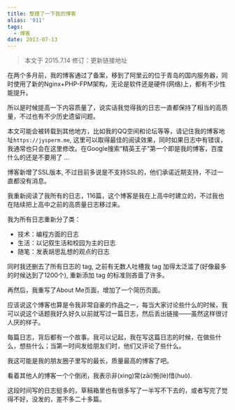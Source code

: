 ```yaml
---
title: 整理了一下我的博客
alias: '911'
tags:
  - 博客
date: 2013-07-13
---
```


> 本文于 2015.7.14 修订：更新链接地址

在两个多月前，我的博客通过了备案，移到了阿里云的位于青岛的国内服务器，同时使用了新的Nginx+PHP-FPM架构，无论是软件还是硬件(网络)上，都有不少性能提升。

所以是时候提高一下内容质量了，说实话我觉得我的日志一直都保持了相当的高质量，不过也有不少历史遗留问题。

本文可能会被转载到其他地方，比如我的QQ空间和论坛等等，请记住我的博客地址`https://jysperm.me`, 这里可以取得最佳的阅读效果，同时如果日志中有错误，我通常也只会在这里修改。在Google搜索“精英王子”第一个即是我的博客，百度什么的还是不要用了 ...

博客新增了SSL版本, 不过目前多说是不支持SSL的，他们承诺近期支持，不过一直都没有消息。

我重新阅读了我所有的日志，116篇，这个博客是我在上高中时建立的，不过我也在陆续把上高中之前的高质量日志移过来。

我为所有日志重新分了类：

* 技术：编程方面的日志
* 生活：以记叙生活和校园为主的日志
* 随笔：发表胡思乱想的观点的日志

同时我还删去了所有日志的 tag, 之前有无数人吐槽我 tag 加得太泛滥了(好像最多的时候达到了1200个), 重新添加 tag 的标准则吝啬了许多。

再然后，我重写了About Me页面，增加了一个简历页面。

应该说这个博客也算是令我非常自豪的作品之一，每当大家讨论些什么的时候，我可以说这个话题我好久好久以前就写过一篇日志，然后丢出链接——虽然这样很讨人厌的样子。

每篇日志，背后都有一个故事。我可以记起，我在写这篇日志的时候，在做些什么，想些什么；当第一时间发给朋友们时，他们又评论了些什么。

我这可能是我的朋友圈子里写的最长，质量最高的博客了吧。

看着其他人的博客一个个倒闭，我表示非(xìng)常(zāi)惋(lè)惜(huò).

这段时间写的日志挺多的，草稿箱里也有很多写了一半写不下去的，或者写完了觉得不好，没发的，差不多二十多篇。
